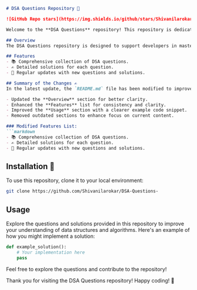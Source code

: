 ```markdown
# DSA Questions Repository 🚀

![GitHub Repo stars](https://img.shields.io/github/stars/Shivanilarokar/DSA-Questions-?style=social) ![GitHub forks](https://img.shields.io/github/forks/Shivanilarokar/DSA-Questions-?style=social)

Welcome to the **DSA Questions** repository! This repository is dedicated to providing developers with a wide range of data structures and algorithms questions and their solutions. Whether you are preparing for interviews or enhancing your coding skills, this repository serves as a valuable resource.

## Overview
The DSA Questions repository is designed to support developers in mastering data structures and algorithms through a comprehensive collection of questions and solutions.

## Features
- 📚 Comprehensive collection of DSA questions.
- ✍️ Detailed solutions for each question.
- 🔄 Regular updates with new questions and solutions.

## Summary of the Changes ✍️
In the latest update, the `README.md` file has been modified to improve clarity and provide a more streamlined structure. The following changes were made:

- Updated the **Overview** section for better clarity.
- Enhanced the **Features** list for consistency and clarity.
- Improved the **Usage** section with a clearer example code snippet.
- Removed outdated sections to enhance focus on current content.

### Modified Features List:
```markdown
- 📚 Comprehensive collection of DSA questions.
- ✍️ Detailed solutions for each question.
- 🔄 Regular updates with new questions and solutions.
```

## Installation 🚀
To use this repository, clone it to your local environment:
```bash
git clone https://github.com/Shivanilarokar/DSA-Questions-
```

## Usage
Explore the questions and solutions provided in this repository to improve your understanding of data structures and algorithms. Here's an example of how you might implement a solution:

```python
def example_solution():
    # Your implementation here
    pass
```

Feel free to explore the questions and contribute to the repository! 

Thank you for visiting the DSA Questions repository! Happy coding! 🎉
```